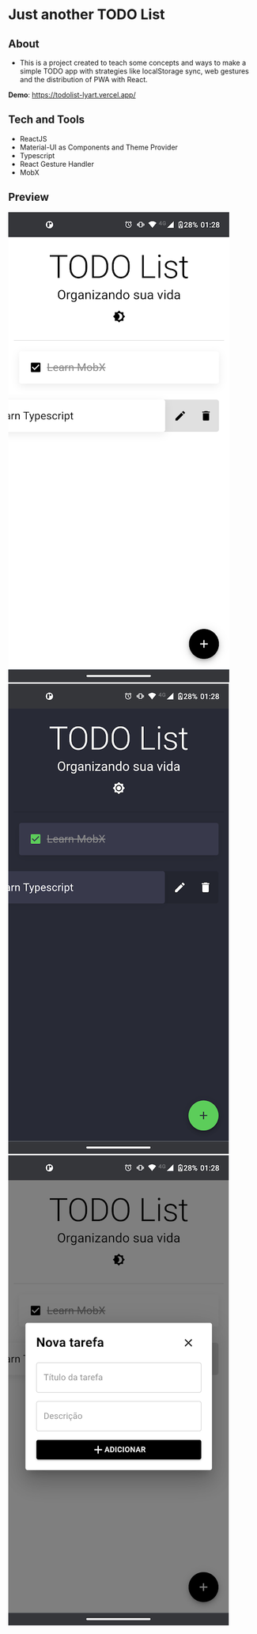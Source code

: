 # Just another TODO List

## About

- This is a project created to teach some concepts and ways to make a simple TODO app with strategies like localStorage sync, web gestures and the distribution of PWA with React.

**Demo**: https://todolist-lyart.vercel.app/

## Tech and Tools

- ReactJS
- Material-UI as Components and Theme Provider
- Typescript
- React Gesture Handler
- MobX

## Preview

![Light home screen](./images/light-home.png)
![Dark home screen](./images/dark-home.png)
![Light add](./images/light-add.png)
